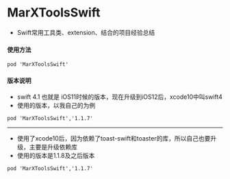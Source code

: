 # MarXToolsSwift

* Swift常用工具类、extension、结合的项目经验总结

#### 使用方法
```
pod 'MarXToolsSwift'
```

#### 版本说明
*  swift 4.1 也就是 iOS11时候的版本，现在升级到iOS12后，xcode10中叫swift4
*  使用的版本，以我自己的为例
```
pod 'MarXToolsSwift','1.1.7'
```

---

* 使用了xcode10后，因为依赖了toast-swift和toaster的库，所以自己也要升级，主要是升级依赖库
* 使用的版本是1.1.8及之后版本
```
pod 'MarXToolsSwift','1.1.7'
```
